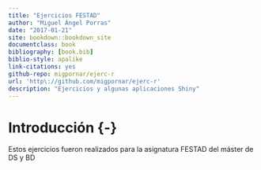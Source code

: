```yaml
--- 
title: "Ejercicios FESTAD"
author: "Miguel Ángel Porras"
date: "2017-01-21"
site: bookdown::bookdown_site
documentclass: book
bibliography: [book.bib]
biblio-style: apalike
link-citations: yes
github-repo: migpornar/ejerc-r
url: 'http\://github.com/migpornar/ejerc-r'
description: "Ejercicios y algunas aplicaciones Shiny"
---
```


# Introducción {-}

Estos ejercicios fueron realizados para la asignatura FESTAD del máster de DS y BD
